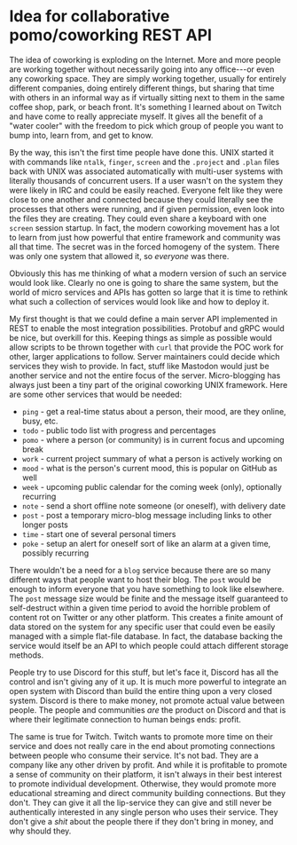 # Idea for collaborative pomo/coworking REST API

The idea of coworking is exploding on the Internet. More and more people are working together without necessarily going into any office---or even any coworking space. They are simply working together, usually for entirely different companies, doing entirely different things, but sharing that time with others in an informal way as if virtually sitting next to them in the same coffee shop, park, or beach front. It's something I learned about on Twitch and have come to really appreciate myself. It gives all the benefit of a "water cooler" with the freedom to pick which group of people you want to bump into, learn from, and get to know.

By the way, this isn't the first time people have done this. UNIX started it with commands like `ntalk`, `finger`, `screen` and the `.project` and `.plan` files back with UNIX was associated automatically with multi-user systems with literally thousands of concurrent users. If a user wasn't on the system they were likely in IRC and could be easily reached. Everyone felt like they were close to one another and connected because they could literally see the processes that others were running, and if given permission, even look into the files they are creating. They could even share a keyboard with one `screen` session startup. In fact, the modern coworking movement has a lot to learn from just how powerful that entire framework and community was all that time. The secret was in the forced homogeny of the system. There was only one system that allowed it, so *everyone* was there.

Obviously this has me thinking of what a modern version of such an service would look like. Clearly no one is going to share the same system, but the world of micro services and APIs has gotten so large that it is time to rethink what such a collection of services would look like and how to deploy it.

My first thought is that we could define a main server API implemented in REST to enable the most integration possibilities. Protobuf and gRPC would be nice, but overkill for this. Keeping things as simple as possible would allow scripts to be thrown together with `curl` that provide the POC work for other, larger applications to follow. Server maintainers could decide which services they wish to provide. In fact, stuff like Mastodon would just be another service and not the entire focus of the server. Micro-blogging has always just been a tiny part of the original coworking UNIX framework. Here are some other services that would be needed:

* `ping` - get a real-time status about a person, their mood, are they online, busy, etc.
* `todo` - public todo list with progress and percentages
* `pomo` - where a person (or community) is in current focus and upcoming break
* `work` - current project summary of what a person is actively working on
* `mood` - what is the person's current mood, this is popular on GitHub as well
* `week` - upcoming public calendar for the coming week (only), optionally recurring
* `note` - send a short offline note someone (or oneself), with delivery date
* `post` - post a temporary micro-blog message including links to other longer posts
* `time` - start one of several personal timers
* `poke` - setup an alert for oneself sort of like an alarm at a given time, possibly recurring

There wouldn't be a need for a `blog` service because there are so many different ways that people want to host their blog. The `post` would be enough to inform everyone that you have something to look like elsewhere. The `post` message size would be finite and the message itself guaranteed to self-destruct within a given time period to avoid the horrible problem of content rot on Twitter or any other platform. This creates a finite amount of data stored on the system for any specific user that could even be easily managed with a simple flat-file database. In fact, the database backing the service would itself be an API to which people could attach different storage methods.

People try to use Discord for this stuff, but let's face it, Discord has all the control and isn't giving any of it up. It is much more powerful to integrate an open system with Discord than build the entire thing upon a very closed system. Discord is there to make money, not promote actual value between people. The people and communities *are* the product on Discord and that is where their legitimate connection to human beings ends: profit.

The same is true for Twitch. Twitch wants to promote more time on their service and does not really care in the end about promoting connections between people who consume their service. It's not bad. They are a company like any other driven by profit. And while it is profitable to promote a sense of community on their platform, it isn't always in their best interest to promote individual development. Otherwise, they would promote more educational streaming and direct community building connections. But they don't. They can give it all the lip-service they can give and still never be authentically interested in any single person who uses their service. They don't give a *shit* about the people there if they don't bring in money, and why should they.

